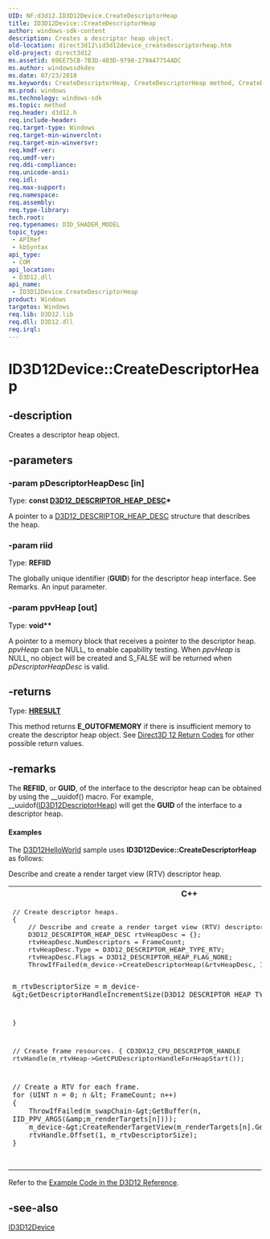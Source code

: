 ```yaml
---
UID: NF:d3d12.ID3D12Device.CreateDescriptorHeap
title: ID3D12Device::CreateDescriptorHeap
author: windows-sdk-content
description: Creates a descriptor heap object.
old-location: direct3d12\id3d12device_createdescriptorheap.htm
old-project: direct3d12
ms.assetid: 69EE75CB-7B3D-403D-9798-279A47754ADC
ms.author: windowssdkdev
ms.date: 07/23/2018
ms.keywords: CreateDescriptorHeap, CreateDescriptorHeap method, CreateDescriptorHeap method,ID3D12Device interface, ID3D12Device interface,CreateDescriptorHeap method, ID3D12Device.CreateDescriptorHeap, ID3D12Device::CreateDescriptorHeap, d3d12/ID3D12Device::CreateDescriptorHeap, direct3d12.id3d12device_createdescriptorheap
ms.prod: windows
ms.technology: windows-sdk
ms.topic: method
req.header: d3d12.h
req.include-header: 
req.target-type: Windows
req.target-min-winverclnt: 
req.target-min-winversvr: 
req.kmdf-ver: 
req.umdf-ver: 
req.ddi-compliance: 
req.unicode-ansi: 
req.idl: 
req.max-support: 
req.namespace: 
req.assembly: 
req.type-library: 
tech.root: 
req.typenames: D3D_SHADER_MODEL
topic_type:
 - APIRef
 - kbSyntax
api_type:
 - COM
api_location:
 - D3D12.dll
api_name:
 - ID3D12Device.CreateDescriptorHeap
product: Windows
targetos: Windows
req.lib: D3D12.lib
req.dll: D3D12.dll
req.irql: 
---
```


# ID3D12Device::CreateDescriptorHeap


## -description


Creates a descriptor heap object.


## -parameters




### -param pDescriptorHeapDesc [in]

Type: <b>const <a href="https://msdn.microsoft.com/060ED49E-12B2-4DAE-A9DC-5BAB96B8E8ED">D3D12_DESCRIPTOR_HEAP_DESC</a>*</b>

A pointer to a <a href="https://msdn.microsoft.com/060ED49E-12B2-4DAE-A9DC-5BAB96B8E8ED">D3D12_DESCRIPTOR_HEAP_DESC</a> structure that describes the heap.
          


### -param riid

Type: <b><b>REFIID</b></b>

The globally unique identifier (<b>GUID</b>) for the descriptor heap interface. See Remarks.
            An input parameter.
          


### -param ppvHeap [out]

Type: <b><b>void</b>**</b>

A pointer to a memory block that receives a pointer to the descriptor heap.
            <i>ppvHeap</i> can be NULL, to enable capability testing.
            When <i>ppvHeap</i> is NULL, no object will be created and S_FALSE will be returned when <i>pDescriptorHeapDesc</i> is valid.
          


## -returns



Type: <b><a href="455d07e9-52c3-4efb-a9dc-2955cbfd38cc">HRESULT</a></b>

This method returns <b>E_OUTOFMEMORY</b> if there is insufficient memory to create the descriptor heap object.
              See <a href="https://msdn.microsoft.com/5F6CC962-7DB7-489F-82A4-9388313014D3">Direct3D 12 Return Codes</a> for other possible return values.
            




## -remarks



The <b>REFIID</b>, or <b>GUID</b>, of the interface to the descriptor heap can be obtained by using the __uuidof() macro. For example, __uuidof(<a href="https://msdn.microsoft.com/B6FF011B-3FED-425B-B9D5-A823E6915FD5">ID3D12DescriptorHeap</a>) will get the <b>GUID</b> of the interface to a descriptor heap.
      


#### Examples

The <a href="https://msdn.microsoft.com/4C4475D4-534F-484F-8D60-9ACEA09AC109">D3D12HelloWorld</a> sample uses <b>ID3D12Device::CreateDescriptorHeap</b> as follows:
        

Describe and create a render target view (RTV) descriptor heap.

<div class="code"><span codelanguage="ManagedCPlusPlus"><table>
<tr>
<th>C++</th>
</tr>
<tr>
<td>
<pre>// Create descriptor heaps.
{
    // Describe and create a render target view (RTV) descriptor heap.
    D3D12_DESCRIPTOR_HEAP_DESC rtvHeapDesc = {};
    rtvHeapDesc.NumDescriptors = FrameCount;
    rtvHeapDesc.Type = D3D12_DESCRIPTOR_HEAP_TYPE_RTV;
    rtvHeapDesc.Flags = D3D12_DESCRIPTOR_HEAP_FLAG_NONE;
    ThrowIfFailed(m_device-&gt;CreateDescriptorHeap(&amp;rtvHeapDesc, IID_PPV_ARGS(&amp;m_rtvHeap)));

    m_rtvDescriptorSize = m_device-&gt;GetDescriptorHandleIncrementSize(D3D12_DESCRIPTOR_HEAP_TYPE_RTV);
}

// Create frame resources.
{
    CD3DX12_CPU_DESCRIPTOR_HANDLE rtvHandle(m_rtvHeap-&gt;GetCPUDescriptorHandleForHeapStart());

    // Create a RTV for each frame.
    for (UINT n = 0; n &lt; FrameCount; n++)
    {
        ThrowIfFailed(m_swapChain-&gt;GetBuffer(n, IID_PPV_ARGS(&amp;m_renderTargets[n])));
        m_device-&gt;CreateRenderTargetView(m_renderTargets[n].Get(), nullptr, rtvHandle);
        rtvHandle.Offset(1, m_rtvDescriptorSize);
    }
</pre>
</td>
</tr>
</table></span></div>
Refer to the <a href="https://msdn.microsoft.com/C2323482-D06D-43B7-9BDE-BFB9A6A6B70D">Example Code in the D3D12 Reference</a>.
          

<div class="code"></div>



## -see-also




<a href="https://msdn.microsoft.com/D32B3397-A1E0-48AF-9251-2EDA96261A9F">ID3D12Device</a>
 

 

